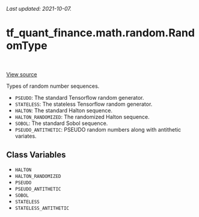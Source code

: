 <!--
This file is generated by a tool. Do not edit directly.
For open-source contributions the docs will be updated automatically.
-->

*Last updated: 2021-10-07.*

<div itemscope itemtype="http://developers.google.com/ReferenceObject">
<meta itemprop="name" content="tf_quant_finance.math.random.RandomType" />
<meta itemprop="path" content="Stable" />
<meta itemprop="property" content="HALTON"/>
<meta itemprop="property" content="HALTON_RANDOMIZED"/>
<meta itemprop="property" content="PSEUDO"/>
<meta itemprop="property" content="PSEUDO_ANTITHETIC"/>
<meta itemprop="property" content="SOBOL"/>
<meta itemprop="property" content="STATELESS"/>
<meta itemprop="property" content="STATELESS_ANTITHETIC"/>
</div>

# tf_quant_finance.math.random.RandomType

<!-- Insert buttons and diff -->

<table class="tfo-notebook-buttons tfo-api" align="left">
</table>

<a target="_blank" href="https://github.com/google/tf-quant-finance/blob/master/tf_quant_finance/math/random_ops/multivariate_normal.py">View source</a>



Types of random number sequences.

<!-- Placeholder for "Used in" -->

* `PSEUDO`: The standard Tensorflow random generator.
* `STATELESS`: The stateless Tensorflow random generator.
* `HALTON`: The standard Halton sequence.
* `HALTON_RANDOMIZED`: The randomized Halton sequence.
* `SOBOL`: The standard Sobol sequence.
* `PSEUDO_ANTITHETIC`: PSEUDO random numbers along with antithetic variates.

## Class Variables

* `HALTON` <a id="HALTON"></a>
* `HALTON_RANDOMIZED` <a id="HALTON_RANDOMIZED"></a>
* `PSEUDO` <a id="PSEUDO"></a>
* `PSEUDO_ANTITHETIC` <a id="PSEUDO_ANTITHETIC"></a>
* `SOBOL` <a id="SOBOL"></a>
* `STATELESS` <a id="STATELESS"></a>
* `STATELESS_ANTITHETIC` <a id="STATELESS_ANTITHETIC"></a>
